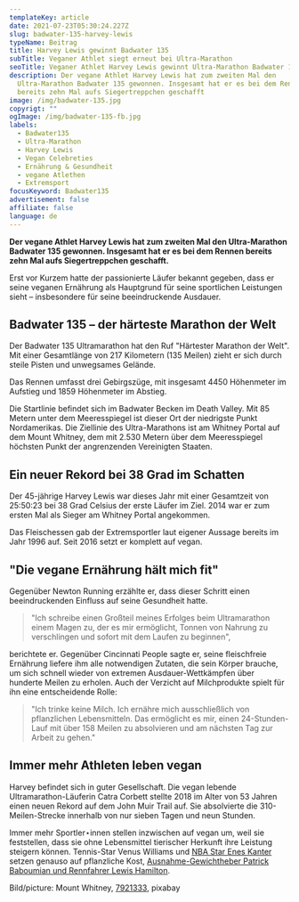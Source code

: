 ```yaml
---
templateKey: article
date: 2021-07-23T05:30:24.227Z
slug: badwater-135-harvey-lewis
typeName: Beitrag
title: Harvey Lewis gewinnt Badwater 135
subTitle: Veganer Athlet siegt erneut bei Ultra-Marathon
seoTitle: Veganer Athlet Harvey Lewis gewinnt Ultra-Marathon Badwater 135
description: Der vegane Athlet Harvey Lewis hat zum zweiten Mal den
  Ultra-Marathon Badwater 135 gewonnen. Insgesamt hat er es bei dem Rennen
  bereits zehn Mal aufs Siegertreppchen geschafft
image: /img/badwater-135.jpg
copyrigt: ""
ogImage: /img/badwater-135-fb.jpg
labels:
  - Badwater135
  - Ultra-Marathon
  - Harvey Lewis
  - Vegan Celebreties
  - Ernährung & Gesundheit
  - vegane Atlethen
  - Extremsport
focusKeyword: Badwater135
advertisement: false
affiliate: false
language: de
---
```

**Der vegane Athlet Harvey Lewis hat zum zweiten Mal den Ultra-Marathon Badwater 135 gewonnen. Insgesamt hat er es bei dem Rennen bereits zehn Mal aufs Siegertreppchen geschafft.**

Erst vor Kurzem hatte der passionierte Läufer bekannt gegeben, dass er seine veganen Ernährung als Hauptgrund für seine sportlichen Leistungen sieht – insbesondere für seine beeindruckende Ausdauer.

## Badwater 135 – der härteste Marathon der Welt

Der Badwater 135 Ultramarathon hat den Ruf "Härtester Marathon der Welt". Mit einer Gesamtlänge von 217 Kilometern (135 Meilen) zieht er sich durch steile Pisten und unwegsames Gelände.

Das Rennen umfasst drei Gebirgszüge, mit insgesamt 4450 Höhenmeter im Aufstieg und 1859 Höhenmeter im Abstieg.

Die Startlinie befindet sich im Badwater Becken im Death Valley. Mit 85 Metern unter dem Meeresspiegel ist dieser Ort der niedrigste Punkt Nordamerikas. Die Ziellinie des Ultra-Marathons ist am Whitney Portal auf dem Mount Whitney, dem mit 2.530 Metern über dem Meeresspiegel höchsten Punkt der angrenzenden Vereinigten Staaten.

## Ein neuer Rekord bei 38 Grad im Schatten

Der 45-jährige Harvey Lewis war dieses Jahr mit einer Gesamtzeit von 25:50:23 bei 38 Grad Celsius der erste Läufer im Ziel. 2014 war er zum ersten Mal als Sieger am Whitney Portal angekommen.

Das Fleischessen gab der Extremsportler laut eigener Aussage bereits im Jahr 1996 auf. Seit 2016 setzt er komplett auf vegan.

## "Die vegane Ernährung hält mich fit"

Gegenüber Newton Running erzählte er, dass dieser Schritt einen beeindruckenden Einfluss auf seine Gesundheit hatte.

> "Ich schreibe einen Großteil meines Erfolges beim Ultramarathon einem Magen zu, der es mir ermöglicht, Tonnen von Nahrung zu verschlingen und sofort mit dem Laufen zu beginnen",

berichtete er. Gegenüber Cincinnati People sagte er, seine fleischfreie Ernährung liefere ihm alle notwendigen Zutaten, die sein Körper brauche, um sich schnell wieder von extremen Ausdauer-Wettkämpfen über hunderte Meilen zu erholen. Auch der Verzicht auf Milchprodukte spielt für ihn eine entscheidende Rolle:

> "Ich trinke keine Milch. Ich ernähre mich ausschließlich von pflanzlichen Lebensmitteln. Das ermöglicht es mir, einen 24-Stunden-Lauf mit über 158 Meilen zu absolvieren und am nächsten Tag zur Arbeit zu gehen."

## Immer mehr Athleten leben vegan

Harvey befindet sich in guter Gesellschaft. Die vegan lebende Ultramarathon-Läuferin Catra Corbett stellte 2018 im Alter von 53 Jahren einen neuen Rekord auf dem John Muir Trail auf. Sie absolvierte die 310-Meilen-Strecke innerhalb von nur sieben Tagen und neun Stunden.

Immer mehr Sportler⋆innen stellen inzwischen auf vegan um, weil sie feststellen, dass sie ohne Lebensmittel tierischer Herkunft ihre Leistung steigern können. Tennis-Star Venus Williams und [NBA Star Enes Kanter](/2021/01/enes-kanter-vegan-nba/) setzen genauso auf pflanzliche Kost, [Ausnahme-Gewichtheber Patrick Baboumian und Rennfahrer Lewis Hamilton](/2019/11/the-game-changers/).

Bild/picture: Mount Whitney, [7921333](https://pixabay.com/photos/mount-whitney-california-lone-pine-4497089/), pixabay
